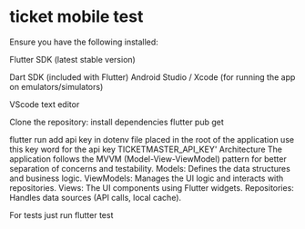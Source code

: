 # ticket mobile test
 Ensure you have the following installed:

Flutter SDK (latest stable version)

Dart SDK (included with Flutter)
Android Studio / Xcode (for running the app on emulators/simulators)

VScode text editor

Clone the repository:
install dependencies flutter pub get

flutter run
add api key in dotenv file placed in the root of the application use this key word for the api key
TICKETMASTER_API_KEY'
Architecture
The application follows the MVVM (Model-View-ViewModel) pattern for better separation of concerns and testability.
Models: Defines the data structures and business logic.
ViewModels: Manages the UI logic and interacts with repositories.
Views: The UI components using Flutter widgets.
Repositories: Handles data sources (API calls, local cache).



For tests just run flutter test
